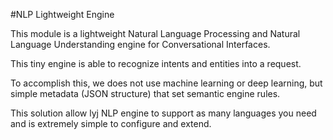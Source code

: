 #NLP Lightweight Engine

This module is a lightweight Natural Language Processing and 
Natural Language Understanding engine for Conversational Interfaces.

This tiny engine is able to recognize intents and entities into a request.

To accomplish this, we does not use machine learning or deep learning, 
but simple metadata (JSON structure) that set semantic engine rules.

This solution allow lyj NLP engine to support as many languages you need 
and is extremely simple to configure and extend.

